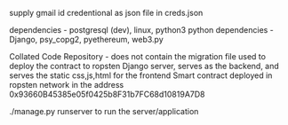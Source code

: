 supply gmail id credentional as json file in creds.json

dependencies - postgresql (dev), linux, python3
python dependencies - Django, psy\_copg2, pyethereum, web3.py

Collated Code Repository - does not contain the migration file used to deploy the contract to ropsten
Django server, serves as the backend, and serves the static css,js,html for the frontend
Smart contract deployed in ropsten network in the address 0x93660B45385e05f0425b8F31b7FC68d10819A7D8

./manage.py runserver to run the server/application
